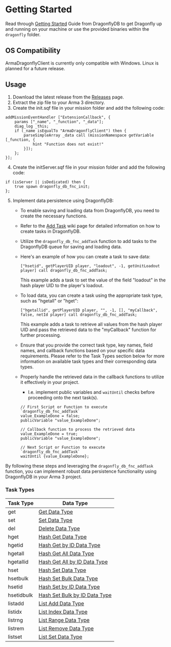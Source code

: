 # Getting Started

Read through [Getting Started](https://www.dragonflydb.io/docs/getting-started) Guide from DragonflyDB to get Dragonfly up and running on your machine or use the provided binaries within the `dragonfly` folder.

## OS Compatibility

ArmaDragonflyClient is currently only compatible with Windows. Linux is planned for a future release.

## Usage

1. Download the latest release from the [Releases](https://github.com/ArmaDragonflyClient/ArmaDragonflyClient/releases) page.
2. Extract the zip file to your Arma 3 directory.
3. Create the init.sqf file in your mission folder and add the following code:

```sqf
addMissionEventHandler ["ExtensionCallback", {
	params ["_name", "_function", "_data"];
	diag_log _this;
	if (_name isEqualTo "ArmaDragonflyClient") then {
		parseSimpleArray _data call (missionNamespace getVariable [_function, {
			hint "Function does not exist!"
		}]);
	};
}];
```

4. Create the initServer.sqf file in your mission folder and add the following code:

```sqf
if (isServer || isDedicated) then {
	true spawn dragonfly_db_fnc_init;
};
```

5. Implement data persistence using DragonflyDB:

   - To enable saving and loading data from DragonflyDB, you need to create the necessary functions.
   - Refer to the [Add Task](https://jschmidt92.github.io/ArmaDragonflyClient/#/main/addTask) wiki page for detailed information on how to create tasks in DragonflyDB.
   - Utilize the `dragonfly_db_fnc_addTask` function to add tasks to the DragonflyDB queue for saving and loading data.
   - Here's an example of how you can create a task to save data:

     ```sqf
     ["hsetid", getPlayerUID player, "loadout", -1, getUnitLoadout player] call dragonfly_db_fnc_addTask;
     ```

     This example adds a task to set the value of the field "loadout" in the hash player UID to the player's loadout.

   - To load data, you can create a task using the appropriate task type, such as "hgetall" or "hget":
     ```sqf
     ["hgetallid", getPlayerUID player, "", -1, [], "myCallback", false, netId player] call dragonfly_db_fnc_addTask;
     ```

     This example adds a task to retrieve all values from the hash player UID and pass the retrieved data to the "myCallback" function for further processing.

   - Ensure that you provide the correct task type, key names, field names, and callback functions based on your specific data requirements. Please refer to the Task Types section below for more information on available task types and their corresponding data types.
   - Properly handle the retrieved data in the callback functions to utilize it effectively in your project.
       - I.e. implement public variables and `waitUntil` checks before proceeding onto the next task(s).
       ```sqf
       // First Script or Function to execute `dragonfly_db_fnc_addTask`
       value_ExampleDone = false;
       publicVariable "value_ExampleDone";

       // Callback function to process the retrieved data
       value_ExampleDone = true;
       publicVariable "value_ExampleDone";

       // Next Script or Function to execute `dragonfly_db_fnc_addTask`
       waitUntil {value_ExampleDone};
       ```

By following these steps and leveraging the `dragonfly_db_fnc_addTask` function, you can implement robust data persistence functionality using DragonflyDB in your Arma 3 project.

### Task Types

| Task Type  | Data Type                                                                                                |
| ---------- | -------------------------------------------------------------------------------------------------------- |
| get        | [Get Data Type](https://jschmidt92.github.io/ArmaDragonflyClient/#/generic/get)                          |
| set        | [Set Data Type](https://jschmidt92.github.io/ArmaDragonflyClient/#/generic/set)                          |
| del        | [Delete Data Type](https://jschmidt92.github.io/ArmaDragonflyClient/#/generic/delete)                    |
| hget       | [Hash Get Data Type](https://jschmidt92.github.io/ArmaDragonflyClient/#/hashes/hashGet)                  |
| hgetid     | [Hash Get by ID Data Type](https://jschmidt92.github.io/ArmaDragonflyClient/#/hashes/hashGetId)          |
| hgetall    | [Hash Get All Data Type](https://jschmidt92.github.io/ArmaDragonflyClient/#/hashes/hashGetAll)           |
| hgetallid  | [Hash Get All by ID Data Type](https://jschmidt92.github.io/ArmaDragonflyClient/#/hashes/hashGetAllId)   |
| hset       | [Hash Set Data Type](https://jschmidt92.github.io/ArmaDragonflyClient/#/hashes/hashSet)                  |
| hsetbulk   | [Hash Set Bulk Data Type](https://jschmidt92.github.io/ArmaDragonflyClient/#/hashes/hashSetBulk)         |
| hsetid     | [Hash Set by ID Data Type](https://jschmidt92.github.io/ArmaDragonflyClient/#/hashes/hashSetId)          |
| hsetidbulk | [Hash Set Bulk by ID Data Type](https://jschmidt92.github.io/ArmaDragonflyClient/#/hashes/hashSetBulkId) |
| listadd    | [List Add Data Type](https://jschmidt92.github.io/ArmaDragonflyClient/#/lists/listAdd)                   |
| listidx    | [List Index Data Type](https://jschmidt92.github.io/ArmaDragonflyClient/#/lists/listGet)                 |
| listrng    | [List Range Data Type](https://jschmidt92.github.io/ArmaDragonflyClient/#/lists/listLoad)                |
| listrem    | [List Remove Data Type](https://jschmidt92.github.io/ArmaDragonflyClient/#/lists/listRemove)             |
| listset    | [List Set Data Type](https://jschmidt92.github.io/ArmaDragonflyClient/#/lists/listSet)                   |
